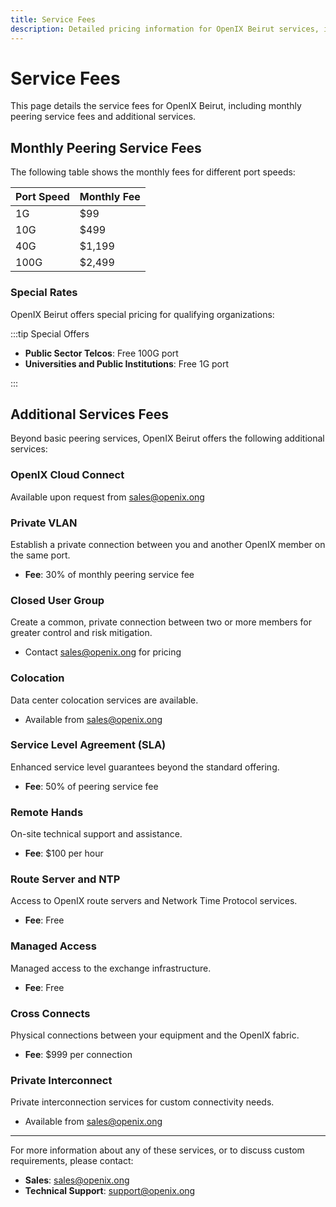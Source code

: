 ```yaml
---
title: Service Fees
description: Detailed pricing information for OpenIX Beirut services, including peering fees and additional services.
---
```


# Service Fees

This page details the service fees for OpenIX Beirut, including monthly peering service fees and additional services.

## Monthly Peering Service Fees

The following table shows the monthly fees for different port speeds:

| Port Speed | Monthly Fee |
| ---------- | ----------- |
| 1G         | $99         |
| 10G        | $499        |
| 40G        | $1,199      |
| 100G       | $2,499      |

### Special Rates

OpenIX Beirut offers special pricing for qualifying organizations:

:::tip Special Offers

- **Public Sector Telcos**: Free 100G port
- **Universities and Public Institutions**: Free 1G port

:::

## Additional Services Fees

Beyond basic peering services, OpenIX Beirut offers the following additional services:

### OpenIX Cloud Connect

Available upon request from [sales@openix.ong](mailto:sales@openix.ong)

### Private VLAN

Establish a private connection between you and another OpenIX member on the same port.

- **Fee**: 30% of monthly peering service fee

### Closed User Group

Create a common, private connection between two or more members for greater control and risk mitigation.

- Contact [sales@openix.ong](mailto:sales@openix.ong) for pricing

### Colocation

Data center colocation services are available.

- Available from [sales@openix.ong](mailto:sales@openix.ong)

### Service Level Agreement (SLA)

Enhanced service level guarantees beyond the standard offering.

- **Fee**: 50% of peering service fee

### Remote Hands

On-site technical support and assistance.

- **Fee**: $100 per hour

### Route Server and NTP

Access to OpenIX route servers and Network Time Protocol services.

- **Fee**: Free

### Managed Access

Managed access to the exchange infrastructure.

- **Fee**: Free

### Cross Connects

Physical connections between your equipment and the OpenIX fabric.

- **Fee**: $999 per connection

### Private Interconnect

Private interconnection services for custom connectivity needs.

- Available from [sales@openix.ong](mailto:sales@openix.ong)

---

For more information about any of these services, or to discuss custom requirements, please contact:

- **Sales**: [sales@openix.ong](mailto:sales@openix.ong)
- **Technical Support**: [support@openix.ong](mailto:support@openix.ong)
